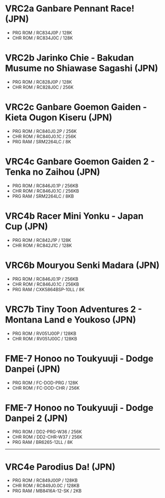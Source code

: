 # VRC2a Ganbare Pennant Race! (JPN)
* PRG ROM / RC834J0P / 128K
* CHR ROM / RC834J0C / 128K
# VRC2b Jarinko Chie - Bakudan Musume no Shiawase Sagashi (JPN)
* PRG ROM / RC828J0P / 128K
* CHR ROM / RC828J0C / 256K
# VRC2c Ganbare Goemon Gaiden - Kieta Ougon Kiseru (JPN)
* PRG ROM / RC840J0.2P / 256K
* CHR ROM / RC840J0.1C / 256K
* PRG RAM / SRM2264LC / 8K
# VRC4c Ganbare Goemon Gaiden 2 - Tenka no Zaihou (JPN)
* PRG ROM / RC846J0.1P / 256KB
* CHR ROM / RC846J0.1C / 256KB
* PRG RAM / SRM2264LC / 8KB
# VRC4b Racer Mini Yonku - Japan Cup (JPN)
* PRG ROM / RC842J1P / 128K
* CHR ROM / RC842J1C / 128K
# VRC6b Mouryou Senki Madara (JPN)
* PRG ROM / RC846J0.1P / 256KB
* CHR ROM / RC846J0.1C / 256KB
* PRG RAM / CXK5864BSP-10LL / 8K
# VRC7b Tiny Toon Adventures 2 - Montana Land e Youkoso (JPN)
* PRG ROM / RV051J00P / 128KB
* CHR ROM / RV051J00C / 128KB
# FME-7 Honoo no Toukyuuji - Dodge Danpei (JPN)
* PRG ROM / FC-DOD-PRG / 128K
* CHR ROM / FC-DOD-CHR / 256K
# FME-7 Honoo no Toukyuuji - Dodge Danpei 2 (JPN)
* PRG ROM / DD2-PRG-W36 / 256K
* CHR ROM / DD2-CHR-W37 / 256K
* PRG RAM / BR6265-12LL / 8K
----------------------------------------------------------------------
# VRC4e Parodius Da! (JPN)
* PRG ROM / RC849J00P / 128KB
* CHR ROM / RC849J0.0C / 128KB
* PRG RAM / MB8416A-12-SK / 2KB
